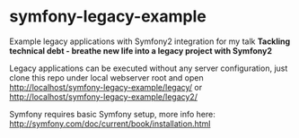 symfony-legacy-example
======================

Example legacy applications with Symfony2 integration for my talk **Tackling technical debt - breathe new life into a legacy project with Symfony2**

Legacy applications can be executed without any server configuration, just clone this repo under local webserver root and open [http://localhost/symfony-legacy-example/legacy/](http://localhost/symfony-legacy-example/legacy/) or [http://localhost/symfony-legacy-example/legacy2/](http://localhost/symfony-legacy-example/legacy2/)

Symfony requires basic Symfony setup, more info here: http://symfony.com/doc/current/book/installation.html
